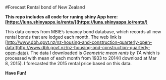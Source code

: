 
#Forecast Rental bond of New Zealand

**This repo includes all code for runing shiny App here: [https://luna.shinyapps.io/rents/](https://luna.shinyapps.io/rents/)**  
 
This data comes from MBIE’s tenancy bond database, which records all new rental bonds that are lodged each month. The web link is [http://www.dbh.govt.nz/nz-housing-and-construction-quarterly-open-data](http://www.dbh.govt.nz/nz-housing-and-construction-quarterly-open-data). The data I downloaded is *Geometric mean rents by TA* which is processed with mean of each month from 1933 to 2014(I download at Mar 8, 2015). I forecasted the 2015 rental price based on this data.  

**Have Fun!**